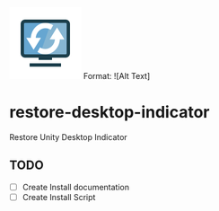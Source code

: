 ![Restore Desktop Indicator Logo](https://raw.githubusercontent.com/scaamanho/restore-desktop-indicator/master/logo.svg)
Format: ![Alt Text]

# restore-desktop-indicator
Restore Unity Desktop Indicator


## TODO
* [ ] Create Install documentation 
* [ ] Create Install Script
